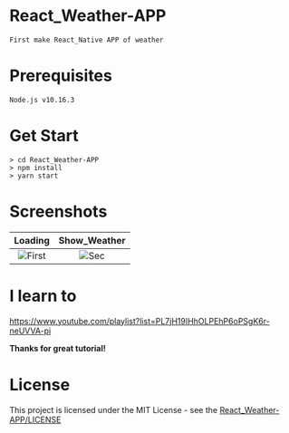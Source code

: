 # React_Weather-APP
    First make React_Native APP of weather
# Prerequisites
    Node.js v10.16.3    
# Get Start
    > cd React_Weather-APP
    > npm install
    > yarn start
# Screenshots
| Loading | Show_Weather |
|:-:|:-:|
| ![First](https://user-images.githubusercontent.com/33346331/65568218-eebc1180-df93-11e9-8027-8c69b957711f.jpg) | ![Sec](https://user-images.githubusercontent.com/33346331/65568216-ecf24e00-df93-11e9-8656-9fbf41b0f7f5.jpg) |
# I learn to
https://www.youtube.com/playlist?list=PL7jH19IHhOLPEhP6oPSgK6r-neUVVA-pi

<b>Thanks for great tutorial!</b>
# License
This project is licensed under the MIT License - see the [React_Weather-APP/LICENSE](LICENSE)
